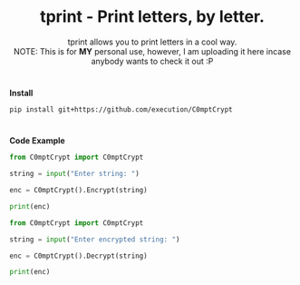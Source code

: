<h1 align="center">
    tprint - Print letters, by letter.
</h1>
<p align="center">
	tprint allows you to print letters in a cool way.<br>NOTE: This is for <b>MY</b> personal use, however, I am uploading it here incase anybody wants to check it out :P</br>
</p>

<h1></h1>

**Install**

```
pip install git+https://github.com/execution/C0mptCrypt
```

<h1></h1>

**Code Example**

```python
from C0mptCrypt import C0mptCrypt

string = input("Enter string: ")

enc = C0mptCrypt().Encrypt(string)

print(enc)
```

```python
from C0mptCrypt import C0mptCrypt

string = input("Enter encrypted string: ")

enc = C0mptCrypt().Decrypt(string)

print(enc)
```

